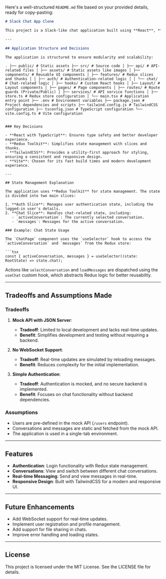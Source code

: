 <!-- # React + TypeScript + Vite

This template provides a minimal setup to get React working in Vite with HMR and some ESLint rules.

Currently, two official plugins are available:

- [@vitejs/plugin-react](https://github.com/vitejs/vite-plugin-react/blob/main/packages/plugin-react/README.md) uses [Babel](https://babeljs.io/) for Fast Refresh
- [@vitejs/plugin-react-swc](https://github.com/vitejs/vite-plugin-react-swc) uses [SWC](https://swc.rs/) for Fast Refresh

## Expanding the ESLint configuration

If you are developing a production application, we recommend updating the configuration to enable type-aware lint rules:

```js
export default tseslint.config({
  extends: [
    // Remove ...tseslint.configs.recommended and replace with this
    ...tseslint.configs.recommendedTypeChecked,
    // Alternatively, use this for stricter rules
    ...tseslint.configs.strictTypeChecked,
    // Optionally, add this for stylistic rules
    ...tseslint.configs.stylisticTypeChecked,
  ],
  languageOptions: {
    // other options...
    parserOptions: {
      project: ['./tsconfig.node.json', './tsconfig.app.json'],
      tsconfigRootDir: import.meta.dirname,
    },
  },
})
```

You can also install [eslint-plugin-react-x](https://github.com/Rel1cx/eslint-react/tree/main/packages/plugins/eslint-plugin-react-x) and [eslint-plugin-react-dom](https://github.com/Rel1cx/eslint-react/tree/main/packages/plugins/eslint-plugin-react-dom) for React-specific lint rules:

```js
// eslint.config.js
import reactX from 'eslint-plugin-react-x'
import reactDom from 'eslint-plugin-react-dom'

export default tseslint.config({
  plugins: {
    // Add the react-x and react-dom plugins
    'react-x': reactX,
    'react-dom': reactDom,
  },
  rules: {
    // other rules...
    // Enable its recommended typescript rules
    ...reactX.configs['recommended-typescript'].rules,
    ...reactDom.configs.recommended.rules,
  },
})
```
# slack-app-demo -->

Here's a well-structured `README.md` file based on your provided details, ready for copy-pasting:

```markdown
# Slack Chat App Clone

This project is a Slack-like chat application built using **React**, **TypeScript**, **Redux Toolkit**, **TailwindCSS**, and **Vite**. It provides a real-time chat experience with features like conversation switching and responsive design.

---

## Application Structure and Decisions

The application is structured to ensure modularity and scalability:
```

```
. ├── public/ # Static assets ├── src/ # Source code │ ├── api/ # API-related files │ ├── assets/ # Static assets like images │ ├── components/ # Reusable UI components │ ├── features/ # Redux slices and thunks │ │ ├── auth/ # Authentication-related logic │ │ └── chat/ # Chat-related logic │ ├── hooks/ # Custom React hooks │ ├── Layout/ # Layout components │ ├── pages/ # Page components │ ├── routes/ # Route guards (Private/Public) │ ├── services/ # API service functions │ ├── store.ts # Redux store configuration │ └── main.tsx # Application entry point ├── .env # Environment variables ├── package.json # Project dependencies and scripts ├── tailwind.config.js # TailwindCSS configuration ├── tsconfig.json # TypeScript configuration └── vite.config.ts # Vite configuration
```

````

### Key Decisions

- **React with TypeScript**: Ensures type safety and better developer experience.
- **Redux Toolkit**: Simplifies state management with slices and thunks.
- **TailwindCSS**: Provides a utility-first approach for styling, ensuring a consistent and responsive design.
- **Vite**: Chosen for its fast build times and modern development experience.

---

## State Management Explanation

The application uses **Redux Toolkit** for state management. The state is divided into two main slices:

1. **Auth Slice**: Manages user authentication state, including the logged-in user's details.
2. **Chat Slice**: Handles chat-related state, including:
   - `activeConversation`: The currently selected conversation.
   - `messages`: Messages for the active conversation.

### Example: Chat State Usage

The `ChatPage` component uses the `useSelector` hook to access the `activeConversation` and `messages` from the Redux store:

```tsx
const { activeConversation, messages } = useSelector((state: RootState) => state.chat);
````

Actions like `selectConversation` and `loadMessages` are dispatched using the `useChat` custom hook, which abstracts Redux logic for better reusability.

---

## Tradeoffs and Assumptions Made

### Tradeoffs

1. **Mock API with JSON Server**:

   - **Tradeoff**: Limited to local development and lacks real-time updates.
   - **Benefit**: Simplifies development and testing without requiring a backend.

2. **No WebSocket Support**:

   - **Tradeoff**: Real-time updates are simulated by reloading messages.
   - **Benefit**: Reduces complexity for the initial implementation.

3. **Simple Authentication**:
   - **Tradeoff**: Authentication is mocked, and no secure backend is implemented.
   - **Benefit**: Focuses on chat functionality without backend dependencies.

### Assumptions

- Users are pre-defined in the mock API (`/users` endpoint).
- Conversations and messages are static and fetched from the mock API.
- The application is used in a single-tab environment.

---

## Features

- **Authentication**: Login functionality with Redux state management.
- **Conversations**: View and switch between different chat conversations.
- **Real-time Messaging**: Send and view messages in real-time.
- **Responsive Design**: Built with TailwindCSS for a modern and responsive UI.

---

## Future Enhancements

- Add WebSocket support for real-time updates.
- Implement user registration and profile management.
- Add support for file sharing in chats.
- Improve error handling and loading states.

---

## License

This project is licensed under the MIT License. See the LICENSE file for details.
